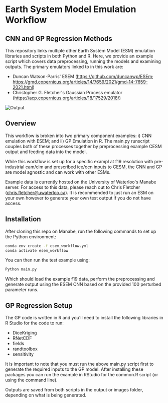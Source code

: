 # Earth System Model Emulation Workflow
## CNN and GP Regression Methods

This repository links multiple other Earth System Model (ESM) emulation libraries and scripts in both Python and R. Here, we provide an example script which covers data preprocessing, running the models and examining outputs. The primary emulators linked to in this work are: 

- Duncan Watson-Parris' ESEM (https://github.com/duncanwp/ESEm; https://gmd.copernicus.org/articles/14/7659/2021/gmd-14-7659-2021.html)
- Christopher G. Fletcher's Gaussian Process emulator (https://acp.copernicus.org/articles/18/17529/2018/)

![Output](https://github.com/frasertheking/esem_workflow/blob/main/images/example.png)


## Overview

This workflow is broken into two primary component examples: i) CNN emulation with ESEM; and ii) GP Emulation in R. The main.py runscript couples both of these processes together by preprocessing example CESM output and feeding data into the model. 

While this workflow is set up for a specific exampl at f19 resolution with pre-industrial cam/clm and prescribed ice/ocn inputs to CESM, the CNN and GP are model agnostic and can work with other ESMs.

Example data is currently hosted on the University of Waterloo's Manabe server. For access to this data, please reach out to Chris Fletcher (chris.fletcher@uwaterloo.ca). It is recommended to just run an ESM on your own however to generate your own test output if you do not have access.

## Installation

After cloning this repo on Manabe, run the following commands to set up the Python environment:

```sh
conda env create -f esem_workflow.yml
conda activate esem_workflow
```

You can then run the test example using:

```sh
Python main.py
```

Which should load the example f19 data, perform the preprocessing and generate output using the ESEM CNN based on the provided 100 perturbed parameter runs.

## GP Regression Setup

The GP code is written in R and you'll need to install the following libraries in R Studio for the code to run:

- DiceKriging
- RNetCDF
- fields
- randtoolbox
- sensitivity

It is important to note that you must run the above main.py script first to generate the required inputs to the GP model. After installing these packages you can run the example in RStudio for the common.R script (or using the command line).

Outputs are saved from both scripts in the output or images folder, depending on what is being generated.
